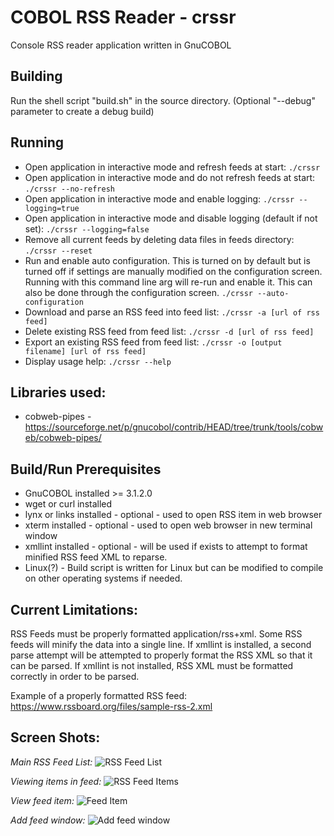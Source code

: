 # COBOL RSS Reader - crssr

Console RSS reader application written in GnuCOBOL

## Building 
Run the shell script "build.sh" in the source directory. (Optional "--debug" parameter to create a debug build)

## Running
* Open application in interactive mode and refresh feeds at start:
  ```./crssr```
* Open application in interactive mode and do not refresh feeds at start:
  ```./crssr --no-refresh```
* Open application in interactive mode and enable logging: 
  ```./crssr --logging=true```
* Open application in interactive mode and disable logging (default if not set):
  ```./crssr --logging=false```
* Remove all current feeds by deleting data files in feeds directory:
  ```./crssr --reset```
* Run and enable auto configuration. This is turned on by default but is turned off if settings are manually modified on the configuration screen. Running with this command line arg will re-run and enable it. This can also be done through the configuration screen.
  ```./crssr --auto-configuration```
* Download and parse an RSS feed into feed list: 
  ```./crssr -a [url of rss feed]```
* Delete existing RSS feed from feed list:
  ```./crssr -d [url of rss feed]```
* Export an existing RSS feed from feed list: 
  ```./crssr -o [output filename] [url of rss feed]```
* Display usage help:
  ``` ./crssr --help ```

## Libraries used: 
  * cobweb-pipes - https://sourceforge.net/p/gnucobol/contrib/HEAD/tree/trunk/tools/cobweb/cobweb-pipes/
  
## Build/Run Prerequisites 
  * GnuCOBOL installed >= 3.1.2.0
  * wget or curl installed  
  * lynx or links installed - optional - used to open RSS item in web browser  
  * xterm installed - optional - used to open web browser in new terminal window
  * xmllint installed - optional - will be used if exists to attempt to format minified RSS feed XML to reparse.
  * Linux(?) - Build script is written for Linux but can be modified to compile on other operating systems if needed.
  
## Current Limitations:
RSS Feeds must be properly formatted application/rss+xml. Some RSS feeds will minify the data into a single line. 
If xmllint is installed, a second parse attempt will be attempted to properly format the RSS XML so that it can be 
parsed. If xmllint is not installed, RSS XML must be formatted correctly in order to be parsed.

Example of a properly formatted RSS feed: https://www.rssboard.org/files/sample-rss-2.xml

## Screen Shots:
*Main RSS Feed List:*
![RSS Feed List](https://i.imgur.com/zUWXhD7.png)

*Viewing items in feed:*
![RSS Feed Items](https://i.imgur.com/eHJeVhL.png)

*View feed item:*
![Feed Item](https://i.imgur.com/6R7msIE.png)

*Add feed window:*
![Add feed window](https://i.imgur.com/2Fyjerp.png)
